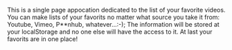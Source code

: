 This is a single page appocation dedicated to the list of your favorite videos. 
You can make lists of your favorits no matter what source you take it from: Youtube, Vimeo, P**nhub, whatever...:-);
The information will be stored at your localStorage and no one else will have the access to it.
At last your favorits are in one place!